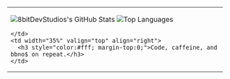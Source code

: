 <table>
  <tr>
    <td width="65%">

![8bitDevStudios's GitHub Stats](https://github-readme-stats.vercel.app/api?username=8bitDevStudios&show_icons=true&theme=github_dark&hide_border=true)
![Top Languages](https://github-readme-stats.vercel.app/api/top-langs/?username=8bitDevStudios&layout=compact&theme=github_dark&hide_border=true)

    </td>
    <td width="35%" valign="top" align="right">
      <h3 style="color:#fff; margin-top:0;">Code, caffeine, and bbno$ on repeat.</h3>
    </td>
  </tr>
</table>
